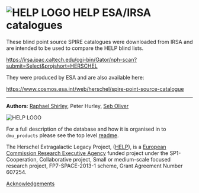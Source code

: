 # ![HELP LOGO](https://avatars1.githubusercontent.com/u/7880370?s=75&v=4) HELP ESA/IRSA catalogues


These blind point source SPIRE catalogues were downloaded from IRSA and are intended to be used to compare the HELP blind lists.

https://irsa.ipac.caltech.edu/cgi-bin/Gator/nph-scan?submit=Select&projshort=HERSCHEL

They were produced by ESA and are also available here:

https://www.cosmos.esa.int/web/herschel/spire-point-source-catalogue
 
 -------------------------------------------------------------------------------

**Authors**: [Raphael Shirley](http://www.raphaelshirley.co.uk/), Peter Hurley, [Seb Oliver](http://www.sussex.ac.uk/profiles/91548)

 ![HELP LOGO](https://avatars1.githubusercontent.com/u/7880370?s=75&v=4)
 
For a full description of the database and how it is organised in to `dmu_products` please see the top level [readme](../readme.md).
 
The Herschel Extragalactic Legacy Project, ([HELP](http://herschel.sussex.ac.uk/)), is a [European Commission Research Executive Agency](https://ec.europa.eu/info/departments/research-executive-agency_en)
funded project under the SP1-Cooperation, Collaborative project, Small or medium-scale focused research project, FP7-SPACE-2013-1 scheme, Grant Agreement
Number 607254.

[Acknowledgements](http://herschel.sussex.ac.uk/acknowledgements)


